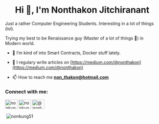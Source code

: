 <h1 align="center">Hi 👋, I'm Nonthakon Jitchiranant</h1>
<p>Just a rather Computer Engineering Students. Interesting in a lot of things (lol).</p>
<p>Trying my best to be Renaissance guy (Master of a lot of things 🧐) in Modern world.</p>

- 🌱 I’m kind of into Smart Contracts, Docker stuff lately.

- 📝 I regulary write articles on [https://medium.com/@nonthakon](https://medium.com/@nonthakon)

- 📫 How to reach me **non_thakon@hotmail.com**

<h3 align="left">Connect with me:</h3>
<p align="left">
<a href="https://dev.to/nonkung51" target="blank"><img align="center" src="https://cdn.jsdelivr.net/npm/simple-icons@3.0.1/icons/dev-dot-to.svg" alt="nonkung51" height="30" width="40" /></a>
<a href="https://linkedin.com/in/nonkung51" target="blank"><img align="center" src="https://cdn.jsdelivr.net/npm/simple-icons@3.0.1/icons/linkedin.svg" alt="nonkung51" height="30" width="40" /></a>
<a href="https://medium.com/@nonthakon" target="blank"><img align="center" src="https://cdn.jsdelivr.net/npm/simple-icons@3.0.1/icons/medium.svg" alt="@nonthakon" height="30" width="40" /></a>
</p>
<p>&nbsp;<img align="center" src="https://github-readme-stats.vercel.app/api?username=nonkung51&show_icons=true&locale=en" alt="nonkung51" /></p>
